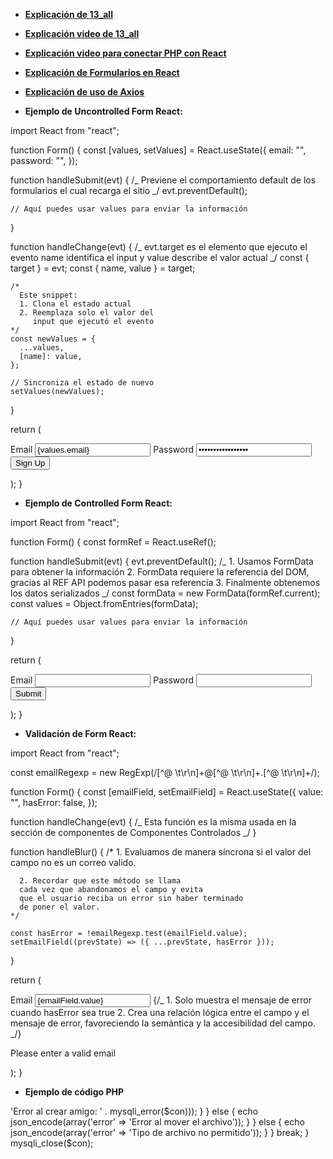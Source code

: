 - [**Explicación de 13_all**](https://github.com/urian121/como-enviar-formularios-desde-ReactJS-hacia-PHP-y-de-PHP-a-MySQL)

- [**Explicación video de 13_all**](https://github.com/urian121/como-enviar-formularios-desde-ReactJS-hacia-PHP-y-de-PHP-a-MySQL)

- [**Explicación video para conectar PHP con React**](https://www.youtube.com/watch?v=OC9_B0bPku8)

- [**Explicación de Formularios en React**](https://www.escuelafrontend.com/formularios-en-react)

- [**Explicación de uso de Axios**](https://www.freecodecamp.org/espanol/news/como-usar-axios-con-react/)

- **Ejemplo de Uncontrolled Form React:**

import React from "react";

function Form() {
const [values, setValues] = React.useState({
email: "",
password: "",
});

function handleSubmit(evt) {
/_
Previene el comportamiento default de los
formularios el cual recarga el sitio
_/
evt.preventDefault();

    // Aquí puedes usar values para enviar la información

}

function handleChange(evt) {
/_
evt.target es el elemento que ejecuto el evento
name identifica el input y value describe el valor actual
_/
const { target } = evt;
const { name, value } = target;

    /*
      Este snippet:
      1. Clona el estado actual
      2. Reemplaza solo el valor del
         input que ejecutó el evento
    */
    const newValues = {
      ...values,
      [name]: value,
    };

    // Sincroniza el estado de nuevo
    setValues(newValues);

}

return (
<form onSubmit={handleSubmit}>
<label htmlFor="email">Email</label>
<input
        id="email"
        name="email"
        type="email"
        value={values.email}
        onChange={handleChange}
      />
<label htmlFor="password">Password</label>
<input
        id="password"
        name="password"
        type="password"
        value={values.password}
        onChange={handleChange}
      />
<button type="submit">Sign Up</button>
</form>
);
}

- **Ejemplo de Controlled Form React:**

import React from "react";

function Form() {
const formRef = React.useRef();

function handleSubmit(evt) {
evt.preventDefault();
/_ 1. Usamos FormData para obtener la información 2. FormData requiere la referencia del DOM,
gracias al REF API podemos pasar esa referencia 3. Finalmente obtenemos los datos serializados
_/
const formData = new FormData(formRef.current);
const values = Object.fromEntries(formData);

    // Aquí puedes usar values para enviar la información

}

return (
<form onSubmit={handleSubmit} ref={formRef}>
<label htmlFor="email">Email</label>
<input id="email" name="email" type="email" />
<label htmlFor="password">Password</label>
<input id="password" name="password" type="password" />
<button type="submit">Submit</button>
</form>
);
}

- **Validación de Form React:**

import React from "react";

const emailRegexp = new RegExp(/[^@ \t\r\n]+@[^@ \t\r\n]+\.[^@ \t\r\n]+/);

function Form() {
const [emailField, setEmailField] = React.useState({
value: "",
hasError: false,
});

function handleChange(evt) {
/_
Esta función es la misma usada
en la sección de componentes de
Componentes Controlados
_/
}

function handleBlur() {
/\* 1. Evaluamos de manera síncrona
si el valor del campo no es un correo valido.

      2. Recordar que este método se llama
      cada vez que abandonamos el campo y evita
      que el usuario reciba un error sin haber terminado
      de poner el valor.
    */

    const hasError = !emailRegexp.test(emailField.value);
    setEmailField((prevState) => ({ ...prevState, hasError }));

}

return (
<form>
<label htmlFor="email">Email</label>
<input
id="email"
name="email"
value={emailField.value}
onChange={handleChange}
{/_ onChange para sincronizar el valor del campo _/}
onBlur={handleBlur}
{/_ onBlur para sincronizar la validación del campo _/}
aria-errormessage="emailErrorID"
aria-invalid={emailField.hasError}
/>
{/_ 1. Solo muestra el mensaje de error cuando hasError sea true 2. Crea una relación lógica entre el campo y el mensaje de error,
favoreciendo la semántica y la accesibilidad del campo.
_/}
<p
id="msgID"
aria-live="assertive"
style={{ visibility: emailField.hasError ? "visible" : "hidden" }} >
Please enter a valid email
</p>
</form>
);
}

- **Ejemplo de código PHP**

<?php
// Establecer encabezados CORS para permitir solicitudes desde cualquier origen
header("Access-Control-Allow-Origin: *");
header("Access-Control-Allow-Headers: *");
header("Access-Control-Allow-Methods: GET, POST, PUT, DELETE, OPTIONS");
header("Content-Type: application/json; charset=UTF-8");
header("Access-Control-Allow-Headers: Content-Type, Access-Control-Allow-Headers, Authorization, X-Requested-With");

require('configBD.php');
$metodo = $_SERVER['REQUEST_METHOD'];
$tbl_amigos = 'tbl_amigos';
$dirLocal = "fotos_amigos";
$extensionesPermitidas = array("jpg", "jpeg", "png", "gif");

switch ($metodo) {
    case 'GET':
        $query = "SELECT * FROM $tbl_amigos ORDER BY id DESC";
        $resultado = mysqli_query($con, $query);

        $usuarios = array();
        while ($fila = mysqli_fetch_assoc($resultado)) {
            $usuarios[] = $fila;
        }
        echo json_encode($usuarios);
        break;

    case 'POST':
        if (isset($_FILES['avatar'])) {
            $archivoTemporal = $_FILES['avatar']['tmp_name'];
            $nombreArchivo = $_FILES['avatar']['name'];

            $extension = strtolower(pathinfo($nombreArchivo, PATHINFO_EXTENSION));

            if (in_array($extension, $extensionesPermitidas)) {
                // Generar un nombre único y seguro para el archivo
                $nombreArchivo = substr(md5(uniqid(rand())), 0, 10) . "." . $extension;
                $rutaDestino = $dirLocal . '/' . $nombreArchivo;

                // Mover el archivo a la ubicación deseada
                if (move_uploaded_file($archivoTemporal, $rutaDestino)) {
                    $nombre = ucwords($_POST['nombre']);
                    $email = trim($_POST['email']);
                    $telefono = trim($_POST['telefono']);

                    $query = "INSERT INTO $tbl_amigos (nombre, email, telefono, avatar) VALUES ('$nombre', '$email', '$telefono', '$nombreArchivo')";
                    if (mysqli_query($con, $query)) {
                        // Consultar el último amigo insertado
                        $lastInsertedId = mysqli_insert_id($con);
                        $selectQuery = "SELECT * FROM $tbl_amigos WHERE id = $lastInsertedId";
                        $result = mysqli_query($con, $selectQuery);
                        $lastAmigo = mysqli_fetch_assoc($result);

                        // Devolver los detalles del último amigo como JSON
                        echo json_encode($lastAmigo);
                    } else {
                        echo json_encode(array('error' => 'Error al crear amigo: ' . mysqli_error($con)));
                    }
                } else {
                    echo json_encode(array('error' => 'Error al mover el archivo'));
                }
            } else {
                echo json_encode(array('error' => 'Tipo de archivo no permitido'));
            }
        }
        break;
}
mysqli_close($con);
